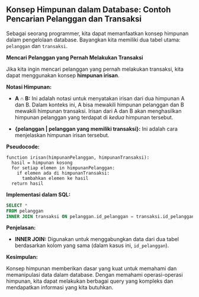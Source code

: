 ## Konsep Himpunan dalam Database: Contoh Pencarian Pelanggan dan Transaksi

Sebagai seorang programmer, kita dapat memanfaatkan konsep himpunan dalam pengelolaan database. Bayangkan kita memiliki dua tabel utama: `pelanggan` dan `transaksi`.

**Mencari Pelanggan yang Pernah Melakukan Transaksi**

Jika kita ingin mencari pelanggan yang pernah melakukan transaksi, kita dapat menggunakan konsep **himpunan irisan**.

**Notasi Himpunan:**

- **A ∩ B:** Ini adalah notasi untuk menyatakan irisan dari dua himpunan A dan B. Dalam konteks ini, A bisa mewakili himpunan pelanggan dan B mewakili himpunan transaksi. Irisan dari A dan B akan menghasilkan himpunan pelanggan yang terdapat di _kedua_ himpunan tersebut.

- **{pelanggan | pelanggan yang memiliki transaksi}:** Ini adalah cara menjelaskan himpunan irisan tersebut.

**Pseudocode:**

```
function irisan(himpunanPelanggan, himpunanTransaksi):
  hasil = himpunan kosong
  for setiap elemen in himpunanPelanggan:
    if elemen ada di himpunanTransaksi:
      tambahkan elemen ke hasil
  return hasil
```

**Implementasi dalam SQL:**

```sql
SELECT *
FROM pelanggan
INNER JOIN transaksi ON pelanggan.id_pelanggan = transaksi.id_pelanggan;
```

**Penjelasan:**

- **INNER JOIN:** Digunakan untuk menggabungkan data dari dua tabel berdasarkan kolom yang sama (dalam kasus ini, `id_pelanggan`).

**Kesimpulan:**

Konsep himpunan memberikan dasar yang kuat untuk memahami dan memanipulasi data dalam database. Dengan memahami operasi-operasi himpunan, kita dapat melakukan berbagai query yang kompleks dan mendapatkan informasi yang kita butuhkan.
